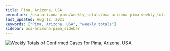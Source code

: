 ```yaml
---
title: Pima, Arizona, USA
permalink: /usa-arizona-pima/weekly_totals/usa-arizona-pima-weekly_totals.html
last_updated: Aug 12, 2021
keywords: ["Pima, Arizona, USA", "weekly totals"]
sidebar: usa-arizona-pima_sidebar
---
```


![Weekly Totals of Confirmed Cases for Pima, Arizona, USA](/covid_tracker/images/graphs/usa-arizona-pima-weekly_totals_graph.png)
